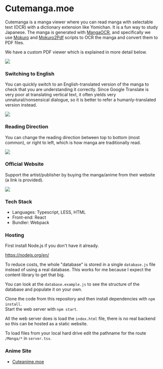 # Cutemanga.moe

Cutemanga is a manga viewer where you can read manga with selectable text (OCR) with a dictionary extension like Yomichan. It is a fun way to study Japanese. The manga is 
generated with [MangaOCR](https://github.com/kha-white/manga-ocr), and specifically we use [Mokuro](https://github.com/kha-white/mokuro) 
and [Mokuro2Pdf](https://github.com/Kartoffel0/Mokuro2Pdf) scripts to OCR the manga and convert them to PDF files.

We have a custom PDF viewer which is explained in more detail below.

<img src="assets/images/about.png">

### Switching to English

You can quickly switch to an English-translated version of the manga to check that you are understanding it correctly. Since Google Translate
is very poor at translating vertical text, it often yields very unnatural/nonsensical dialogue, so it is better to refer a humanly-translated version 
instead.

<img src="assets/images/switchingtoenglish.png">

### Reading Direction

You can change the reading direction between top to bottom (most common), or right to left, which is how manga are traditionally read.

<img src="assets/images/readingdirection.png">

### Official Website

Support the artist/publisher by buying the manga/anime from their website (a link is provided). 

<img src="assets/images/officialwebsite.png">

### Tech Stack

- Languages: Typescript, LESS, HTML
- Front-end: React 
- Bundler: Webpack

### Hosting

First install Node.js if you don't have it already. 

https://nodejs.org/en/

To reduce costs, the whole "database" is stored in a single `database.js` file instead of using a 
real database. This works for me because I expect the content library to get that big.

You can look at the `database.example.js` to see the structure of the database and populate it on your own.

Clone the code from this repository and then install dependencies with `npm install`. \
Start the web server with `npm start`. 

All the web server does is load the `index.html` file, there is no real backend so this can be hosted as a static 
website. 

To load files from your local hard drive edit the pathname for the route `/Manga/*` in `server.tsx`.

### Anime Site
- [Cuteanime.moe](https://github.com/Moebytes/Cuteanime)
